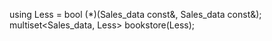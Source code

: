using Less = bool (*)(Sales_data const&, Sales_data const&);
multiset<Sales_data, Less> bookstore(Less);
